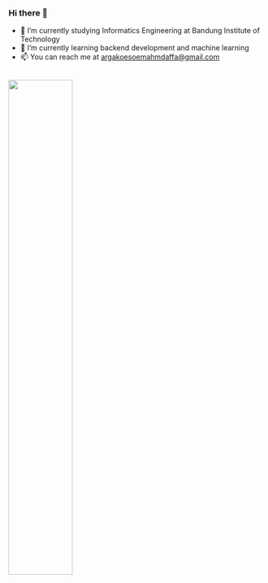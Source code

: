 ### Hi there 👋

- 🔭 I’m currently studying Informatics Engineering at Bandung Institute of Technology
- 🌱 I’m currently learning backend development and machine learning
- 📫 You can reach me at argakoesoemahmdaffa@gmail.com
<br>
  <a href="https://github.com/daffarg"><img width="50%" src="https://github-readme-stats-eight-theta.vercel.app/api?username=daffarg&theme=radical&title_color=ff3068&include_all_commits=true&hide=issues&show_icons=true"></a>
  <br>
